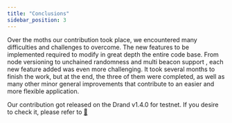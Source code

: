```yaml
---
title: "Conclusions"
sidebar_position: 3
---
```


Over the moths our contribution took place, we encountered many difficulties and challenges to overcome. The new features to be implemented
required to modify in great depth the entire code base. From node versioning to unchained randomness and multi beacon support , each new feature 
added was even more challenging. It took several months to finish the work, but at the end, the three of them were completed, as well as many other
minor general improvements that contribute to an easier and more flexible application. 

Our contribution got released on the Drand v1.4.0 for testnet. If you desire to check it, please refer to [:link:](https://github.com/drand/drand/releases/tag/v1.4.0-testnet)